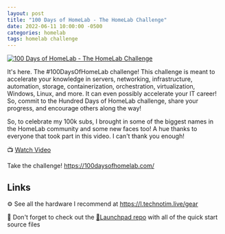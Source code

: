 ```yaml
---
layout: post
title: "100 Days of HomeLab - The HomeLab Challenge"
date: 2022-06-11 10:00:00 -0500
categories: homelab
tags: homelab challenge
---
```


[![100 Days of HomeLab - The HomeLab Challenge](https://img.youtube.com/vi/bwDVW_ifkBU/0.jpg)](https://www.youtube.com/watch?v=bwDVW_ifkBU "100 Days of HomeLab - The HomeLab Challenge")

It's here. The #100DaysOfHomeLab challenge!  This challenge is meant to accelerate your knowledge in servers, networking, infrastructure, automation, storage, containerization, orchestration, virtualization, Windows, Linux, and more.  It can even possibly accelerate your IT career!  So, commit to the Hundred Days of HomeLab challenge, share your progress, and encourage others along the way!  

So, to celebrate my 100k subs, I brought in some of the biggest names in the HomeLab community and some new faces too!  A hue thanks to everyone that took part in this video.  I can't thank you enough!

📺 [Watch Video](https://www.youtube.com/watch?v=bwDVW_ifkBU)

Take the challenge! <https://100daysofhomelab.com/>

## Links

⚙️ See all the hardware I recommend at <https://l.technotim.live/gear>

🚀 Don't forget to check out the [🚀Launchpad repo](https://l.technotim.live/quick-start) with all of the quick start source files
